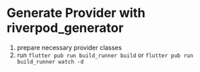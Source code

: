 # Generate Provider with riverpod_generator

1. prepare necessary provider classes
2. run `flutter pub run build_runner build` or `flutter pub run build_runner watch -d`